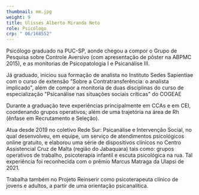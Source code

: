 ```yaml
---
thumbnail: mm.jpg
weight: 9
title: Ulisses Alberto Miranda Neto
role: Psicólogo
crp: " 06/168552"
---
```

Psicólogo graduado na PUC-SP, aonde chegou a compor o Grupo de Pesquisa sobre Controle Aversivo (com apresentação de pôster na ABPMC 2015), e as monitorias de Psicopatologia I e Psicanálise III.

Já graduado, iniciou sua formação de analista no Instituto Sedes Sapientiae com o curso de extensão "Sobre a Contratransferência: o analista implicado", além de compor a monitoria de duas disciplinas do curso de especialização "Psicanálise nas situações sociais críticas" do COGEAE

Durante a graduação teve experiências principalmente em CCAs e em CEI, coordenando grupos operativos; além de uma trajetória na área de Rh (ênfase em Recrutamento e Seleção).

Atua desde 2019 no coletivo Rede Sur: Psicanálise e Intervenção Social, no qual desenvolveu, em equipe, um serviço de atendimentos psicológicos online gratuito, e elaborou uma série de dispositivos clínicos no Centro Assistencial Cruz de Malta (região do Jabaquara) tais como: grupos operativos de trabalho, psicoterapia infantil e escuta psicológica na rua. Tal experiência foi reconhecida com o prêmio Marcus Matraga da Ulapsi de 2021.

Trabalha também no Projeto Reinserir como psicoterapeuta clínico de jovens e adultos, a partir de uma orientação psicanalítica.